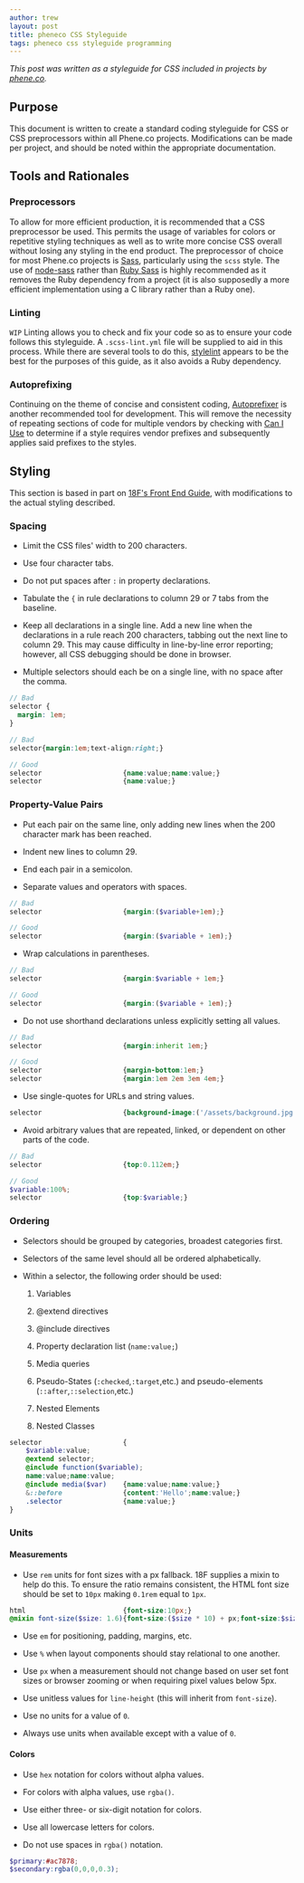 ```yaml
---
author: trew
layout: post
title: pheneco CSS Styleguide
tags: pheneco css styleguide programming
---
```


*This post was written as a styleguide for CSS included in projects by
[phene.co](https://phene.co).*

## Purpose

This document is written to create a standard coding styleguide for CSS or CSS
preprocessors within all Phene.co projects. Modifications can be made per
project, and should be noted within the appropriate documentation.

## Tools and Rationales

### Preprocessors

To allow for more efficient production, it is recommended that a CSS
preprocessor be used. This permits the usage of variables for colors or
repetitive styling techniques as well as to write more concise CSS overall
without losing any styling in the end product. The preprocessor of choice for
most Phene.co projects is [Sass](http://sass-lang.com/), particularly using the
`scss` style. The use of [node-sass](https://www.npmjs.com/package/node-sass)
rather than [Ruby Sass](http://sass-lang.com/install) is highly recommended as
it removes the Ruby dependency from a project (it is also supposedly a more
    efficient implementation using a C library rather than a Ruby one).

### Linting

`WIP` Linting allows you to check and fix your code so as to ensure your code
follows this styleguide. A `.scss-lint.yml` file will be supplied to aid in this
process. While there are several tools to do this,
[stylelint](http://stylelint.io/) appears to be the best for the purposes of
this guide, as it also avoids a Ruby dependency.

### Autoprefixing

Continuing on the theme of concise and consistent coding,
[Autoprefixer](https://github.com/postcss/autoprefixer) is another recommended
tool for development. This will remove the necessity of repeating sections of
code for multiple vendors by checking with [Can I Use](http://caniuse.com/) to
determine if a style requires vendor prefixes and subsequently applies said
prefixes to the styles.

## Styling

This section is based in part on
[18F's Front End Guide](https://pages.18f.gov/frontend/), with modifications to
the actual styling described.

### Spacing

- Limit the CSS files' width to 200 characters.

- Use four character tabs.

- Do not put spaces after `:` in property declarations.

- Tabulate the `{` in rule declarations to column 29 or 7 tabs from the
    baseline.

- Keep all declarations in a single line. Add a new line when the declarations
    in a rule reach 200 characters, tabbing out the next line to column 29. This
    may cause difficulty in line-by-line error reporting; however, all CSS
    debugging should be done in browser.

- Multiple selectors should each be on a single line, with no space after the
    comma.

```scss
// Bad
selector {
  margin: 1em;
}

// Bad
selector{margin:1em;text-align:right;}

// Good
selector                    {name:value;name:value;}
selector                    {name:value;}
```

### Property-Value Pairs

- Put each pair on the same line, only adding new lines when the 200 character
    mark has been reached.

- Indent new lines to column 29.

- End each pair in a semicolon.

- Separate values and operators with spaces.

```scss
// Bad
selector                    {margin:($variable+1em);}

// Good
selector                    {margin:($variable + 1em);}
```

- Wrap calculations in parentheses.

```scss
// Bad
selector                    {margin:$variable + 1em;}

// Good
selector                    {margin:($variable + 1em);}
```

- Do not use shorthand declarations unless explicitly setting all values.

```scss
// Bad
selector                    {margin:inherit 1em;}

// Good
selector                    {margin-bottom:1em;}
selector                    {margin:1em 2em 3em 4em;}
```

- Use single-quotes for URLs and string values.

```scss
selector                    {background-image:('/assets/background.jpg');font-family:'Roboto',sans-serif;}
```

- Avoid arbitrary values that are repeated, linked, or dependent on other parts
    of the code.

```scss
// Bad
selector                    {top:0.112em;}

// Good
$variable:100%;
selector					{top:$variable;}
```

### Ordering

- Selectors should be grouped by categories, broadest categories first.

- Selectors of the same level should all be ordered alphabetically.

- Within a selector, the following order should be used:

  1. Variables

  2. @extend directives

  3. @include directives

  4. Property declaration list (`name:value;`)

  5. Media queries

  6. Pseudo-States (`:checked`,`:target`,etc.) and pseudo-elements
    (`::after`,`::selection`,etc.)

  7. Nested Elements

  8. Nested Classes

```scss
selector                    {
    $variable:value;
	@extend selector;
	@include function($variable);
	name:value;name:value;
	@include media($var)    {name:value;name:value;}
	&::before               {content:'Hello';name:value;}
	.selector               {name:value;}
}
```

### Units

#### Measurements

- Use `rem` units for font sizes with a px fallback. 18F supplies a mixin to
    help do this. To ensure the ratio remains consistent, the HTML font size
    should be set to `10px` making `0.1rem` equal to `1px`.

```scss
html                        {font-size:10px;}
@mixin font-size($size: 1.6){font-size:($size * 10) + px;font-size:$size + rem;}
```

- Use `em` for positioning, padding, margins, etc.

- Use `%` when layout components should stay relational to one another.

- Use `px` when a measurement should not change based on user set font sizes or
    browser zooming or when requiring pixel values below 5px.

- Use unitless values for `line-height` (this will inherit from `font-size`).

- Use no units for a value of `0`.

- Always use units when available except with a value of `0`.

#### Colors

- Use `hex` notation for colors without alpha values.

- For colors with alpha values, use `rgba()`.

- Use either three- or six-digit notation for colors.

- Use all lowercase letters for colors.

- Do not use spaces in `rgba()` notation.

```scss
$primary:#ac7878;
$secondary:rgba(0,0,0,0.3);
```
